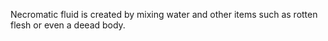 Necromatic fluid is created by mixing water and other items such as rotten flesh or even a deead body.